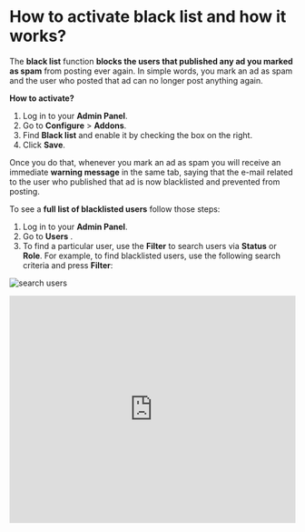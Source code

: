 # How to activate black list and how it works?

The  **black list**  function  **blocks the users that published any ad you marked as spam**  from posting ever again. In simple words, you mark an ad as spam and the user who posted that ad can no longer post anything again.

**How to activate?**

1.  Log in to your  **Admin Panel**.
2.  Go to  **Configure**  >  **Addons**.
3.  Find **Black list** and enable it by checking the box on the right. 
4. Click **Save**.

  Once you do that, whenever you mark an ad as spam you will receive an immediate  **warning message** in the same tab, saying that 
  the e-mail related to the user who published that ad is now blacklisted and prevented from posting.

To see a  **full list of blacklisted users**  follow those steps:

1.  Log in to your  **Admin Panel**.
2.  Go to  **Users** .
3.  To find a particular user, use the **Filter** to search users via **Status** or **Role**. For example, to find blacklisted users, use the following search criteria and press **Filter**:

![search users](https://raw.githubusercontent.com/yclas/guides/master/images/search%20users.png)


<iframe width="100%" height="400px" src="https://www.youtube.com/embed/_Q5yiAxcIKM" title="Yclas video" frameborder="0" allow="accelerometer; autoplay; clipboard-write; encrypted-media; gyroscope; picture-in-picture" allowfullscreen></iframe>
 
